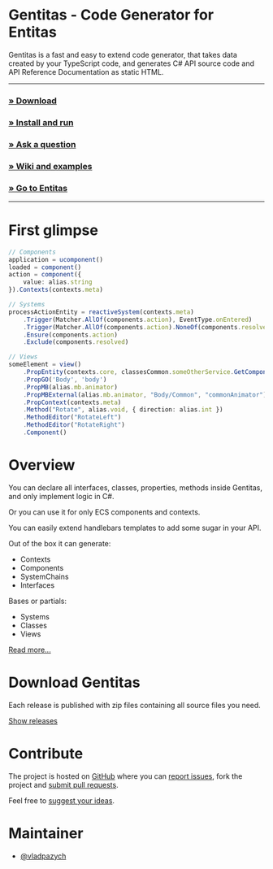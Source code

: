 # Gentitas - Code Generator for Entitas

Gentitas is a fast and easy to extend code generator, that takes data created by your TypeScript code, and generates C# API source code and API Reference Documentation as static HTML. 

---

### **[» Download](#download-gentitas)**
### **[» Install and run][wiki-install]**
### **[» Ask a question][issues-new]**
### **[» Wiki and examples][wiki]**
### **[» Go to Entitas](https://github.com/sschmid/Entitas-CSharp)**

---

First glimpse
=============
```typescript
// Components
application = ucomponent()
loaded = component()
action = component({
    value: alias.string
}).Contexts(contexts.meta)

// Systems
processActionEntity = reactiveSystem(contexts.meta)
    .Trigger(Matcher.AllOf(components.action), EventType.onEntered)
    .Trigger(Matcher.AllOf(components.action).NoneOf(components.resolved), EventType.onEntered)
    .Ensure(components.action)
    .Exclude(components.resolved)

// Views
someElement = view()
    .PropEntity(contexts.core, classesCommon.someOtherService.GetComponent())
    .PropGO('Body', 'body')
    .PropMB(alias.mb.animator)
    .PropMBExternal(alias.mb.animator, "Body/Common", "commonAnimator")
    .PropContext(contexts.meta)
    .Method("Rotate", alias.void, { direction: alias.int })
    .MethodEditor("RotateLeft")
    .MethodEditor("RotateRight")
    .Component()
```


Overview
========
You can declare all interfaces, classes, properties, methods inside Gentitas, and only implement logic in C#.

Or you can use it for only ECS components and contexts.

You can easily extend handlebars templates to add some sugar in your API.

Out of the box it can generate:
- Contexts
- Components
- SystemChains
- Interfaces

Bases or partials:
- Systems
- Classes
- Views

[Read more...][wiki]


Download Gentitas
=================
Each release is published with zip files containing all source files you need.

[Show releases][releases]


Contribute
==========
The project is hosted on [GitHub][repo] where you can [report issues][issues-new], fork the project and [submit pull requests][pulls].

Feel free to [suggest your ideas][issues-new].


Maintainer
==========
* [@vladpazych](https://github.com/vladpazych)


[issues-new]: https://github.com/vladpazych/Gentitas/issues/new "New issue"
[wiki]: https://github.com/vladpazych/Gentitas/wiki "Entitas Wiki"
[wiki-install]: https://github.com/vladpazych/Gentitas/wiki/Install-and-run "Install and run"
[releases]: https://github.com/vladpazych/Gentitas/releases "Releases"
[repo]: https://github.com/vladpazych/Gentitas "Repository"
[pulls]: https://github.com/vladpazych/Gentitas/pulls "New pull request"
